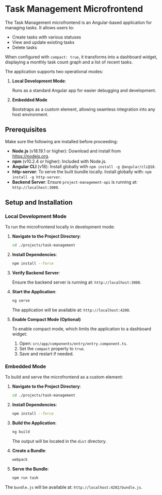 # Task Management Microfrontend

The Task Management microfrontend is an Angular-based application for managing tasks. It allows users to:

- Create tasks with various statuses
- View and update existing tasks
- Delete tasks

When configured with `compact: true`, it transforms into a dashboard widget, displaying a monthly task count graph and a list of recent tasks.

The application supports two operational modes:

1. **Local Development Mode**:

   Runs as a standard Angular app for easier debugging and development.

2. **Embedded Mode**

   Bootstraps as a custom element, allowing seamless integration into any host environment.

## Prerequisites

Make sure the following are installed before proceeding:

- **Node.js** (v18.19.1 or higher): Download and install from https://nodejs.org.
- **npm** (v10.2.4 or higher): Included with Node.js.
- **Angular CLI** (v18): Install globally with `npm install -g @angular/cli@18`.
- **http-server**: To serve the built bundle locally. Install globally with: `npm install -g http-server`.
- **Backend Server**: Ensure `project-management-api` is running at: `http://localhost:3000`.

## Setup and Installation

### Local Development Mode

To run the microfrontend locally in development mode:

1. **Navigate to the Project Directory**:

   ```bash
   cd ./projects/task-management
   ```

2. **Install Dependencies**:

   ```bash
   npm install --force
   ```

3. **Verify Backend Server**:

   Ensure the backend server is running at: `http://localhost:3000`.

4. **Start the Application**:

   ```bash
   ng serve
   ```

   The application will be available at: `http://localhost:4200`.

5. **Enable Compact Mode (Optional)**

   To enable compact mode, which limits the application to a dashboard widget:

   1. Open: `src/app/components/entry/entry.component.ts`.
   2. Set the `compact` property to `true`.
   3. Save and restart if needed.

### Embedded Mode

To build and serve the microfrontend as a custom element:

1. **Navigate to the Project Directory**:

   ```bash
   cd ./projects/task-management
   ```

2. **Install Dependencies**:

   ```bash
   npm install --force
   ```

3. **Build the Application**:

   ```bash
   ng build
   ```

   The output will be located in the `dist` directory.

4. **Create a Bundle**:

   ```bash
   webpack
   ```

5. **Serve the Bundle**:

   ```bash
   npm run task
   ```

The `bundle.js` will be available at: `http://localhost:4202/bundle.js`.
